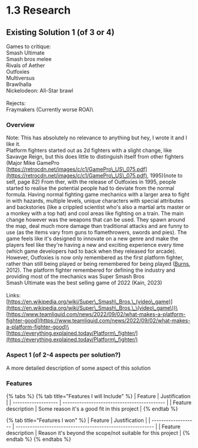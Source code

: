 # 1.3 Research

## Existing Solution 1 (of 3 or 4)

Games to critique:\
Smash Ultimate\
Smash bros melee\
Rivals of Aether\
Outfoxies\
Multiversus\
Brawlhalla\
Nickelodeon: All-Star brawl\
\
Rejects:\
Fraymakers (Currently worse ROA)\


### Overview

Note: This has absolutely no relevance to anything but hey, I wrote it and I like it.\
Platform fighters started out as 2d fighters with a slight change, like Savavge Reign, but this does little to distinguish itself from other fighters (Major Mike GamePro [https://retrocdn.net/images/c/c1/GamePro\_US\_075.pdf](https://retrocdn.net/images/c/c1/GamePro\_US\_075.pdf), 1995)(note to self, page 82) From ther, with the release of Outfoxies in 1995, people started to realise the potential people had to deviate from the normal formula. Having normal fighting game mechanics with a larger area to fight in with hazards, multiple levels, unique characters with special attributes and backstories (like a crippled scientist who's also a martial arts master or a monkey with a top hat) and cool areas like fighting on a train. The main change however was the weapons that can be used. They spawn around the map, deal much more damage than traditional attacks and are funny to use (as the items vary from guns to flamethrowers, swords and pies). The game feels like it's designed to innovate on a new genre and make the players feel like they're having a new and exciting experience every time (which game developers had to back when they released for arcade). However, Outfoxies is now only remembered as the first platform fighter, rather than still being played or being remembered for being played ([Burns](http://www.hardcoregaming101.net/the-outfoxies/), 2012). The platform fighter remembered for defining the industry and providing most of the mechanics was Super Smash Bros\
Smash Ultimate was the best selling game of 2022 (Kain, 2023)\
\
Links:\
[https://en.wikipedia.org/wiki/Super\_Smash\_Bros.\_(video\_game)](https://en.wikipedia.org/wiki/Super\_Smash\_Bros.\_\(video\_game\))\
[https://www.teamliquid.com/news/2022/09/02/what-makes-a-platform-fighter-good](https://www.teamliquid.com/news/2022/09/02/what-makes-a-platform-fighter-good)\
[https://everything.explained.today/Platform\_fighter/](https://everything.explained.today/Platform\_fighter/)



### Aspect 1 (of 2-4 aspects per solution?)

A more detailed description of some aspect of this solution

### Features

{% tabs %}
{% tab title="Features I will Include" %}
| Feature             | Justification                               |
| ------------------- | ------------------------------------------- |
| Feature description | Some reason it's a good fit in this project |
{% endtab %}

{% tab title="Features I won" %}
| Feature             | Justification                                              |
| ------------------- | ---------------------------------------------------------- |
| Feature description | Reason it's beyond the scope/not suitable for this project |
{% endtab %}
{% endtabs %}
